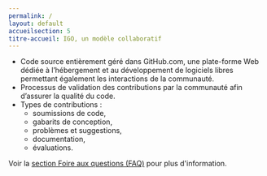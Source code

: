```yaml
---
permalink: /
layout: default
accueilsection: 5
titre-accueil: IGO, un modèle collaboratif
---
```


- Code source entièrement géré dans GitHub.com, une plate-forme Web dédiée à l’hébergement et au développement de logiciels libres permettant également les interactions de la communauté.
- Processus de validation des contributions par la communauté afin d’assurer la qualité du code.
- Types de contributions : 
  - soumissions de code,
  - gabarits de conception,
  - problèmes et suggestions,
  - documentation,
  - évaluations.

Voir la [section Foire aux questions (FAQ)](/faq/) pour plus d'information.
